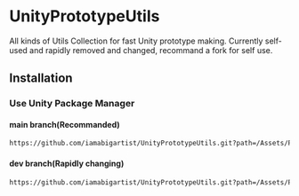 # UnityPrototypeUtils

All kinds of Utils Collection for fast Unity prototype making. Currently self-used and rapidly removed and changed, recommand a fork for self use.

## Installation

### Use Unity Package Manager

#### main branch(Recommanded)

```markdown
https://github.com/iamabigartist/UnityPrototypeUtils.git?path=/Assets/PrototypeUtils#main
```

#### dev branch(Rapidly changing)

```markdown
https://github.com/iamabigartist/UnityPrototypeUtils.git?path=/Assets/PrototypeUtils#dev
```
